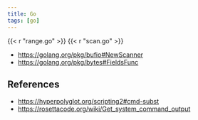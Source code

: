 ```yaml
---
title: Go
tags: [go]
---
```


{{< r "range.go" >}}
{{< r "scan.go" >}}

- <https://golang.org/pkg/bufio#NewScanner>
- <https://golang.org/pkg/bytes#FieldsFunc>

## References

- <https://hyperpolyglot.org/scripting2#cmd-subst>
- <https://rosettacode.org/wiki/Get_system_command_output>
